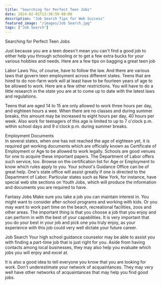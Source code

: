 ```yaml
---
title: "Searching for Perfect Teen Jobs"
date: 2024-02-01T13:38:59-08:00
description: "Job Search Tips for Web Success"
featured_image: "/images/Job Search.jpg"
tags: ["Job Search"]
---
```


Searching for Perfect Teen Jobs

Just because you are a teen doesn't mean you can't find a good job to either help you through schooling or to get a few extra bucks for your various hobbies and needs. Here are a few tips on bagging a great teen job

Labor Laws 
You, of course, have to follow the law. And there are various laws that govern teen employment across different states. Teens that are hired to do non-farm work will at least have to be fourteen years of age to be allowed to work. Here are a few other restrictions. You will have to do a little research in the state you are at to come up to date with the latest laws and regulations.

Teens that are aged 14 to 15 are only allowed to work three hours per day, and eighteen hours a wee. When there are no classes and during summer breaks, this amount may be increased to eight hours per day, 40 hours per week.  Also work for teenagers of this age is limited to up to 7 o'clock p.m. within school days and 9 o'clock p.m. during summer breaks.

Employment Documents  
In several states, when one has not reached the age of eighteen yet, it is required get working documents which are officially known as Certificate of Employment or Age to be allowed to work legally. Schools are good venues for one to acquire these important papers. The Department of Labor offers such service, too. Browse on the certification list for Age or Employment to know which rules apply to you. Your school's Guidance Office can be of great help. One's state office will assist greatly if one is directed to the Department of Labor. Particular states such as New York, for instance, have special web site sections on Youth Jobs, which will produce the information and documents you are required to have. 

Fantasy Jobs
Make sure you take a job you can maintain interest in. You might want to consider after-school programs and working with kids. Or you may want to work part time on the beach, recreational facilities, zoos and other areas. The important thing is that you choose a job that you enjoy and can perform in with the best of your capabilities. It is very important that you do your best in your job and pick one you truly enjoy, as your experience with this job could very well dictate your future career.

Job Search
Your high school guidance counselor may be able to assist you with finding a part-time job that is just right for you. Aside from having contacts among local businesses, they may also help you evaluate which jobs you will enjoy and excel at.

It is also a good idea to tell everyone you know that you are looking for work. Don't underestimate your network of acquaintances. They may very well have other networks of acquaintances that may help you find good jobs.



